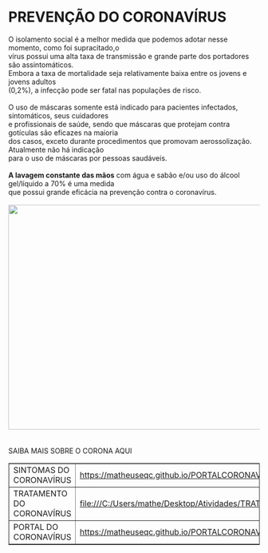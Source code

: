 <html>
<head>
	<meta charset="URF-8">
	<title> Prevenção do CoronaVírus</title>
</head>
<body>
	<h1>PREVENÇÃO DO CORONAVÍRUS </h1>
	O isolamento social é a melhor medida que podemos adotar nesse momento, como foi supracitado,o<br> 
	vírus possui uma alta taxa de transmissão e grande parte dos portadores são assintomáticos.<br>
	Embora a taxa de mortalidade seja relativamente baixa entre os jovens e jovens adultos <br>
	(0,2%), a infecção pode ser fatal nas populações de risco.<br>
    <br>
	O uso de máscaras somente está indicado para pacientes infectados, sintomáticos, seus cuidadores<br>
	e profissionais de saúde, sendo que máscaras que protejam contra gotículas são eficazes na maioria <br>
	dos casos, exceto durante procedimentos que promovam aerossolização. Atualmente não há indicação <br>
	para o uso de máscaras por pessoas saudáveis.<BR>
	<BR>
	<B>A lavagem constante das mãos</B> com água e sabão e/ou uso do álcool gel/líquido a 70% é uma medida<br>que possui grande eficácia na prevenção contra o coronavírus.<br>
	<br>
	<img src="https://gcpstorage.caxias.rs.gov.br/images/2020/03/28556136-f6f3-4da2-a8af-445f1242deb3_1200.jpg" width="520" height="450">
	<BR>
	<BR>
	<BR>
	<th> SAIBA MAIS SOBRE O CORONA AQUI </th>
	<table border="1">
		<tr >
			<td>SINTOMAS DO CORONAVÍRUS</td>
			<td> <a href="https://matheuseqc.github.io/PORTALCORONAVIRUS2/">
				 https://matheuseqc.github.io/PORTALCORONAVIRUS2/			
			    </a> </td>
		</tr>
		<tr>
			<td>TRATAMENTO DO CORONAVÍRUS</td>
			<td>
				<a href="file:///C:/Users/mathe/Desktop/Atividades/TRATAMENTO.html">
				file:///C:/Users/mathe/Desktop/Atividades/TRATAMENTO.html
				</a>
			</td>
		</tr>
		<tr>
			<td> PORTAL DO CORONAVÍRUS</td>	
			<td>
				<a href="https://matheuseqc.github.io/PORTALCORONAVIRUS/">
				https://matheuseqc.github.io/PORTALCORONAVIRUS/
			    </a>
			</td>
		</tr>
	</table>

</body>

